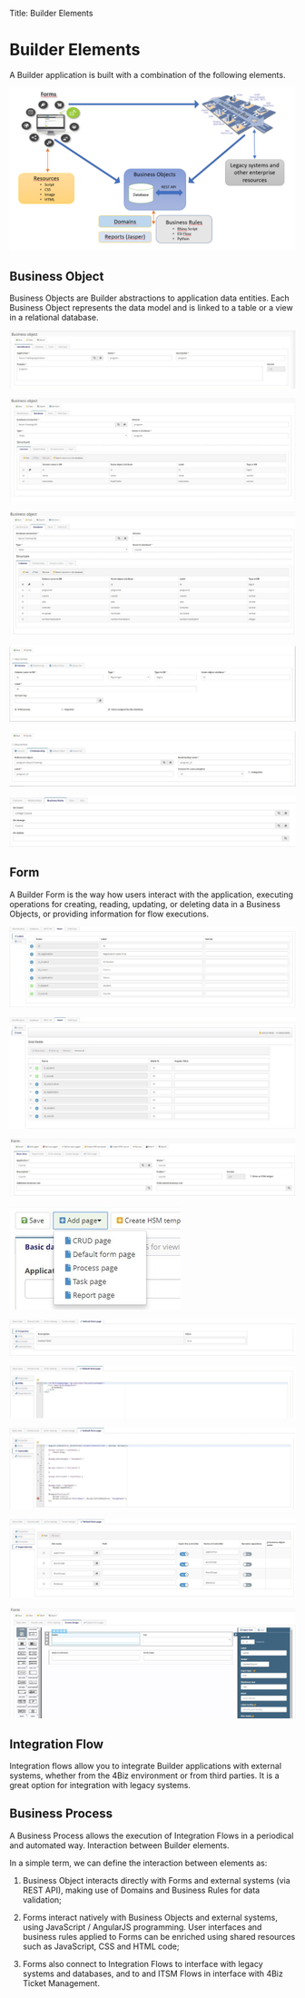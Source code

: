 Title: Builder Elements

# Builder Elements

A Builder application is built with a combination of the following elements.

![Builder Elements](images/builder-elements.png)

## Business Object

Business Objects are Builder abstractions to application data entities. Each Business Object represents the data model and is linked to a table or a view in a relational database.

![Builder Elements](images/builder-9.jpg)

![Builder Elements](images/builder-10.jpg)

![Builder Elements](images/builder-11.jpg)

![Builder Elements](images/builder-12.jpg)

![Builder Elements](images/builder-13.jpg)

![Builder Elements](images/builder-14.jpg)

## Form

A Builder Form is the way how users interact with the application, executing operations for creating, reading, updating, or deleting data in a Business Objects, or providing information for flow executions.

![Builder Elements](images/builder-16.jpg)

![Builder Elements](images/builder-17.jpg)

![Builder Elements](images/builder-18.jpg)

![Builder Elements](images/builder-19.jpg)

![Builder Elements](images/builder-20.jpg)

![Builder Elements](images/builder-21.jpg)

![Builder Elements](images/builder-22.jpg)

![Builder Elements](images/builder-23.jpg)

![Builder Elements](images/builder-24.jpg)

## Integration Flow

Integration flows allow you to integrate Builder applications with external systems, whether from the 4Biz environment or from third parties. It is a great option for integration with legacy systems.

## Business Process

A Business Process allows the execution of Integration Flows in a periodical and automated way.
Interaction between Builder elements.


In a simple term, we can define the interaction between elements as:

1.	Business Object interacts directly with Forms and external systems (via REST API), making use of Domains and Business Rules for data validation;

2.	Forms interact natively with Business Objects and external systems, using JavaScript / AngularJS programming. User interfaces and business rules applied to Forms can be enriched using shared resources such as JavaScript, CSS and HTML code;

3.	Forms also connect to Integration Flows to interface with legacy systems and databases, and to and ITSM Flows in interface with 4Biz Ticket Management.

